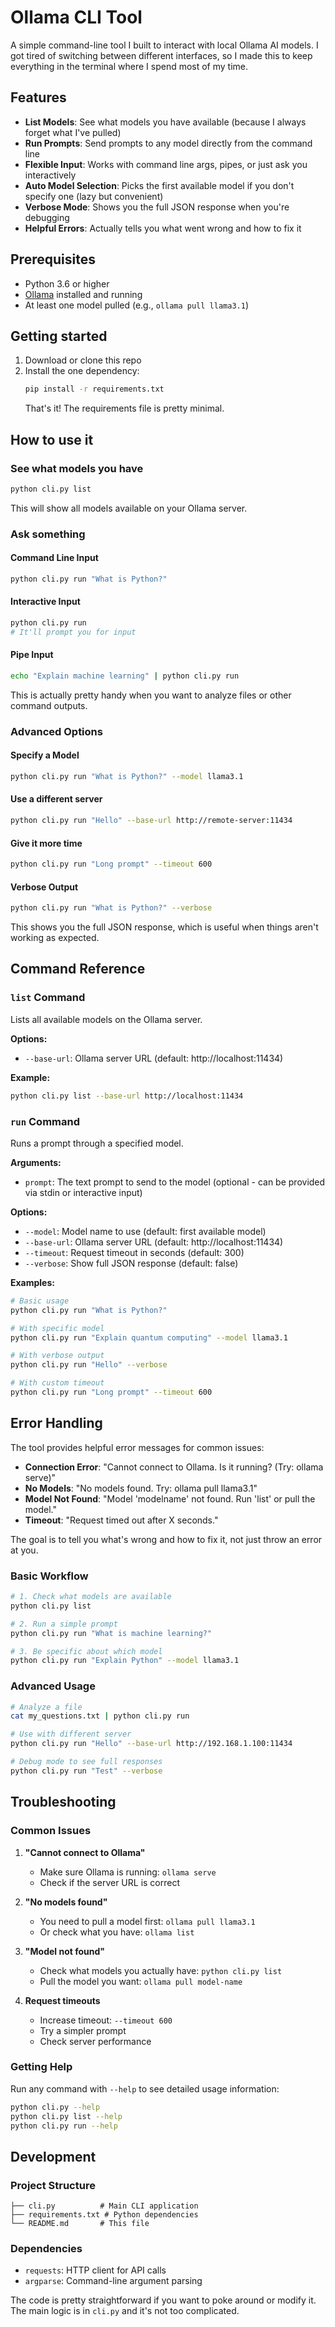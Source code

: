 # Ollama CLI Tool

A simple command-line tool I built to interact with local Ollama AI models. I got tired of switching between different interfaces, so I made this to keep everything in the terminal where I spend most of my time.

## Features

- **List Models**: See what models you have available (because I always forget what I've pulled)
- **Run Prompts**: Send prompts to any model directly from the command line
- **Flexible Input**: Works with command line args, pipes, or just ask you interactively
- **Auto Model Selection**: Picks the first available model if you don't specify one (lazy but convenient)
- **Verbose Mode**: Shows you the full JSON response when you're debugging
- **Helpful Errors**: Actually tells you what went wrong and how to fix it

## Prerequisites

- Python 3.6 or higher
- [Ollama](https://ollama.ai/) installed and running
- At least one model pulled (e.g., `ollama pull llama3.1`)

## Getting started

1. Download or clone this repo
2. Install the one dependency:
   ```bash
   pip install -r requirements.txt
   ```
   That's it! The requirements file is pretty minimal.

## How to use it

### See what models you have

```bash
python cli.py list
```

This will show all models available on your Ollama server.

### Ask something

#### Command Line Input
```bash
python cli.py run "What is Python?"
```

#### Interactive Input
```bash
python cli.py run
# It'll prompt you for input
```

#### Pipe Input
```bash
echo "Explain machine learning" | python cli.py run
```
This is actually pretty handy when you want to analyze files or other command outputs.

### Advanced Options

#### Specify a Model
```bash
python cli.py run "What is Python?" --model llama3.1
```

#### Use a different server
```bash
python cli.py run "Hello" --base-url http://remote-server:11434
```

#### Give it more time
```bash
python cli.py run "Long prompt" --timeout 600
```

#### Verbose Output
```bash
python cli.py run "What is Python?" --verbose
```
This shows you the full JSON response, which is useful when things aren't working as expected.

## Command Reference

### `list` Command
Lists all available models on the Ollama server.

**Options:**
- `--base-url`: Ollama server URL (default: http://localhost:11434)

**Example:**
```bash
python cli.py list --base-url http://localhost:11434
```

### `run` Command
Runs a prompt through a specified model.

**Arguments:**
- `prompt`: The text prompt to send to the model (optional - can be provided via stdin or interactive input)

**Options:**
- `--model`: Model name to use (default: first available model)
- `--base-url`: Ollama server URL (default: http://localhost:11434)
- `--timeout`: Request timeout in seconds (default: 300)
- `--verbose`: Show full JSON response (default: false)

**Examples:**
```bash
# Basic usage
python cli.py run "What is Python?"

# With specific model
python cli.py run "Explain quantum computing" --model llama3.1

# With verbose output
python cli.py run "Hello" --verbose

# With custom timeout
python cli.py run "Long prompt" --timeout 600
```

## Error Handling

The tool provides helpful error messages for common issues:

- **Connection Error**: "Cannot connect to Ollama. Is it running? (Try: ollama serve)"
- **No Models**: "No models found. Try: ollama pull llama3.1"
- **Model Not Found**: "Model 'modelname' not found. Run 'list' or pull the model."
- **Timeout**: "Request timed out after X seconds."

The goal is to tell you what's wrong and how to fix it, not just throw an error at you.

### Basic Workflow
```bash
# 1. Check what models are available
python cli.py list

# 2. Run a simple prompt
python cli.py run "What is machine learning?"

# 3. Be specific about which model
python cli.py run "Explain Python" --model llama3.1
```

### Advanced Usage
```bash
# Analyze a file
cat my_questions.txt | python cli.py run

# Use with different server
python cli.py run "Hello" --base-url http://192.168.1.100:11434

# Debug mode to see full responses
python cli.py run "Test" --verbose
```

## Troubleshooting

### Common Issues

1. **"Cannot connect to Ollama"**
   - Make sure Ollama is running: `ollama serve`
   - Check if the server URL is correct

2. **"No models found"**
   - You need to pull a model first: `ollama pull llama3.1`
   - Or check what you have: `ollama list`

3. **"Model not found"**
   - Check what models you actually have: `python cli.py list`
   - Pull the model you want: `ollama pull model-name`

4. **Request timeouts**
   - Increase timeout: `--timeout 600`
   - Try a simpler prompt
   - Check server performance

### Getting Help

Run any command with `--help` to see detailed usage information:
```bash
python cli.py --help
python cli.py list --help
python cli.py run --help
```

## Development

### Project Structure
```
├── cli.py          # Main CLI application
├── requirements.txt # Python dependencies
└── README.md       # This file
```

### Dependencies
- `requests`: HTTP client for API calls
- `argparse`: Command-line argument parsing

The code is pretty straightforward if you want to poke around or modify it. The main logic is in `cli.py` and it's not too complicated.